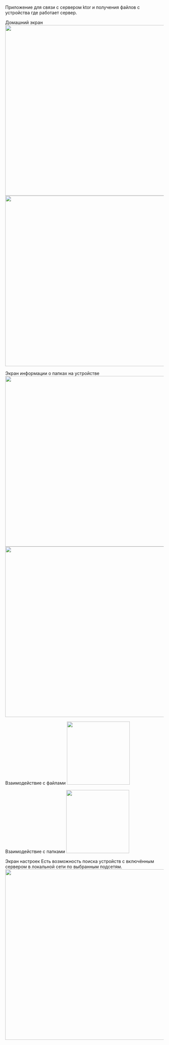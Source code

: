 Приложение для связи с сервером ktor и получения файлов с устройства где работает сервер.

Домашний экран
<img src="https://github.com/user-attachments/assets/4a10a01d-1537-4d76-8c07-f3916065daf4" height="540"/>
<img src="https://github.com/user-attachments/assets/52ffd493-6671-46e4-9d8c-1a6cf1f40b3e" height="540"/>

Экран информации о папках на устройстве
<img src="https://github.com/user-attachments/assets/6e175ad4-43df-4ec0-b058-f2bc0ede0390" height="540"/>
<img src="https://github.com/user-attachments/assets/62c4b974-2ef1-40c9-a916-098aa2b904a6" height="540"/>

Взаимодействие с файлами
<img src="https://github.com/user-attachments/assets/6a7db85f-61d4-4cc4-b722-91eb97bf0004" height="200"/>

Взаимодействие с папками
<img src="https://github.com/user-attachments/assets/41b8073c-8344-4361-ab55-a05d2ff378a5" height="200"/>

Экран настроек
Есть возможность поиска устройств с включённым сервером в локальной сети по выбранным подсетям.
<img src="https://github.com/user-attachments/assets/2d1aa741-523d-4ce8-bc29-8dcf007d7217" height="540"/>
